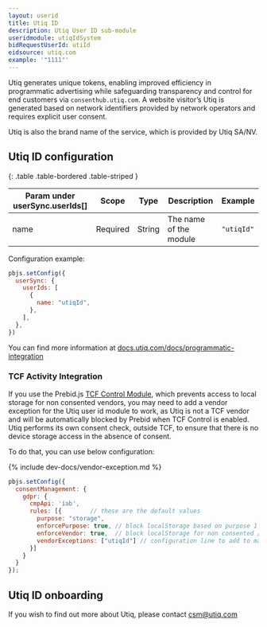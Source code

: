 ```yaml
---
layout: userid
title: Utiq ID
description: Utiq User ID sub-module
useridmodule: utiqIdSystem
bidRequestUserId: utiId
eidsource: utiq.com
example: '"1111"'
---
```


Utiq generates unique tokens, enabling improved efficiency in programmatic advertising while safeguarding transparency and control for end customers via `consenthub.utiq.com`. A website visitor’s Utiq is generated based on network identifiers provided by network operators and requires explicit user consent.

Utiq is also the brand name of the service, which is provided by Utiq SA/NV.

## Utiq ID configuration

{: .table .table-bordered .table-striped }

| Param under userSync.userIds[] | Scope | Type | Description | Example |
| --- | --- | --- | --- | --- |
| name | Required | String | The name of the module | `"utiqId"` |

Configuration example:

```javascript
pbjs.setConfig({
  userSync: {
    userIds: [
      {
        name: "utiqId",
      },
    ],
  },
})
```

You can find more information at [docs.utiq.com/docs/programmatic-integration](https://docs.utiq.com/docs/programmatic-integration)

### TCF Activity Integration

If you use the Prebid.js [TCF Control Module](/dev-docs/modules/tcfControl.html), which prevents access to local storage for non consented vendors, you may need to add a vendor exception for the Utiq user id module to work, as Utiq is not a TCF vendor and will be automatically blocked by Prebid when TCF Control is enabled. Utiq performs its own consent check, outside TCF, to ensure that there is no device storage access in the absence of consent.

To do that, you can use below configuration:

{% include dev-docs/vendor-exception.md %}

```javascript
pbjs.setConfig({
  consentManagement: {
    gdpr: {
      cmpApi: 'iab',
      rules: [{        // these are the default values
        purpose: "storage",
        enforcePurpose: true, // block localStorage based on purpose 1 of TCF
        enforceVendor: true,  // block localStorage for non consented / non TCF vendors
        vendorExceptions: ["utiqId"] // configuration line to add to make utiq exception
      }]
    }
  }
});
```

## Utiq ID onboarding

If you wish to find out more about Utiq, please contact <csm@utiq.com>
